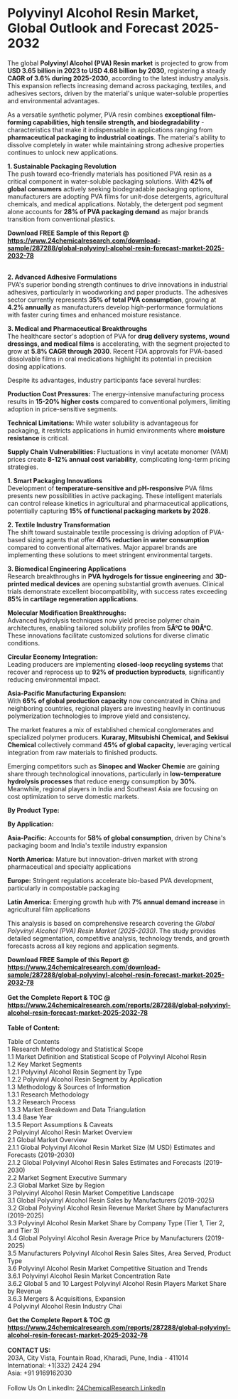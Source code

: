 <h1>Polyvinyl Alcohol Resin Market, Global Outlook and Forecast 2025-2032</h1><p>The global <strong>Polyvinyl Alcohol (PVA) Resin market</strong> is projected to grow from <strong>USD 3.65 billion in 2023 to USD 4.68 billion by 2030</strong>, registering a steady <strong>CAGR of 3.6% during 2025-2030</strong>, according to the latest industry analysis. This expansion reflects increasing demand across packaging, textiles, and adhesives sectors, driven by the material's unique water-soluble properties and environmental advantages.</p><p>As a versatile synthetic polymer, PVA resin combines <strong>exceptional film-forming capabilities, high tensile strength, and biodegradability</strong> - characteristics that make it indispensable in applications ranging from <strong>pharmaceutical packaging to industrial coatings</strong>. The material's ability to dissolve completely in water while maintaining strong adhesive properties continues to unlock new applications.</p><p><strong>1. Sustainable Packaging Revolution</strong><br>
The push toward eco-friendly materials has positioned PVA resin as a critical component in water-soluble packaging solutions. With <strong>42% of global consumers</strong> actively seeking biodegradable packaging options, manufacturers are adopting PVA films for unit-dose detergents, agricultural chemicals, and medical applications. Notably, the detergent pod segment alone accounts for <strong>28% of PVA packaging demand</strong> as major brands transition from conventional plastics.</p><div><b>Download FREE Sample of this Report @ 
            <a href="https://www.24chemicalresearch.com/download-sample/287288/global-polyvinyl-alcohol-resin-forecast-market-2025-2032-78">
            https://www.24chemicalresearch.com/download-sample/287288/global-polyvinyl-alcohol-resin-forecast-market-2025-2032-78</a></b></div><br><p><strong>2. Advanced Adhesive Formulations</strong><br>
PVA's superior bonding strength continues to drive innovations in industrial adhesives, particularly in woodworking and paper products. The adhesives sector currently represents <strong>35% of total PVA consumption</strong>, growing at <strong>4.2% annually</strong> as manufacturers develop high-performance formulations with faster curing times and enhanced moisture resistance.</p><p><strong>3. Medical and Pharmaceutical Breakthroughs</strong><br>
The healthcare sector's adoption of PVA for <strong>drug delivery systems, wound dressings, and medical films</strong> is accelerating, with the segment projected to grow at <strong>5.8% CAGR through 2030</strong>. Recent FDA approvals for PVA-based dissolvable films in oral medications highlight its potential in precision dosing applications.</p><p>Despite its advantages, industry participants face several hurdles:</p><p><strong>Production Cost Pressures:</strong> The energy-intensive manufacturing process results in <strong>15-20% higher costs</strong> compared to conventional polymers, limiting adoption in price-sensitive segments.</p><p><strong>Technical Limitations:</strong> While water solubility is advantageous for packaging, it restricts applications in humid environments where <strong>moisture resistance</strong> is critical.</p><p><strong>Supply Chain Vulnerabilities:</strong> Fluctuations in vinyl acetate monomer (VAM) prices create <strong>8-12% annual cost variability</strong>, complicating long-term pricing strategies.</p><p><strong>1. Smart Packaging Innovations</strong><br>
Development of <strong>temperature-sensitive and pH-responsive</strong> PVA films presents new possibilities in active packaging. These intelligent materials can control release kinetics in agricultural and pharmaceutical applications, potentially capturing <strong>15% of functional packaging markets by 2028</strong>.</p><p><strong>2. Textile Industry Transformation</strong><br>
The shift toward sustainable textile processing is driving adoption of PVA-based sizing agents that offer <strong>40% reduction in water consumption</strong> compared to conventional alternatives. Major apparel brands are implementing these solutions to meet stringent environmental targets.</p><p><strong>3. Biomedical Engineering Applications</strong><br>
Research breakthroughs in <strong>PVA hydrogels for tissue engineering</strong> and <strong>3D-printed medical devices</strong> are opening substantial growth avenues. Clinical trials demonstrate excellent biocompatibility, with success rates exceeding <strong>85% in cartilage regeneration applications</strong>.</p><p><strong>Molecular Modification Breakthroughs:</strong><br>
	Advanced hydrolysis techniques now yield precise polymer chain architectures, enabling tailored solubility profiles from <strong>5Â°C to 90Â°C</strong>. These innovations facilitate customized solutions for diverse climatic conditions.</p><p><strong>Circular Economy Integration:</strong><br>
	Leading producers are implementing <strong>closed-loop recycling systems</strong> that recover and reprocess up to <strong>92% of production byproducts</strong>, significantly reducing environmental impact.</p><p><strong>Asia-Pacific Manufacturing Expansion:</strong><br>
	With <strong>65% of global production capacity</strong> now concentrated in China and neighboring countries, regional players are investing heavily in continuous polymerization technologies to improve yield and consistency.</p><p>The market features a mix of established chemical conglomerates and specialized polymer producers. <strong>Kuraray, Mitsubishi Chemical, and Sekisui Chemical</strong> collectively command <strong>45% of global capacity</strong>, leveraging vertical integration from raw materials to finished products.</p><p>Emerging competitors such as <strong>Sinopec and Wacker Chemie</strong> are gaining share through technological innovations, particularly in <strong>low-temperature hydrolysis processes</strong> that reduce energy consumption by <strong>30%</strong>. Meanwhile, regional players in India and Southeast Asia are focusing on cost optimization to serve domestic markets.</p><p><strong>By Product Type:</strong></p><p><strong>By Application:</strong></p><p><strong>Asia-Pacific:</strong> Accounts for <strong>58% of global consumption</strong>, driven by China's packaging boom and India's textile industry expansion</p><p><strong>North America:</strong> Mature but innovation-driven market with strong pharmaceutical and specialty applications</p><p><strong>Europe:</strong> Stringent regulations accelerate bio-based PVA development, particularly in compostable packaging</p><p><strong>Latin America:</strong> Emerging growth hub with <strong>7% annual demand increase</strong> in agricultural film applications</p><p>This analysis is based on comprehensive research covering the <em>Global Polyvinyl Alcohol (PVA) Resin Market (2025-2030)</em>. The study provides detailed segmentation, competitive analysis, technology trends, and growth forecasts across all key regions and application segments.</p><div><b>Download FREE Sample of this Report @ 
            <a href="https://www.24chemicalresearch.com/download-sample/287288/global-polyvinyl-alcohol-resin-forecast-market-2025-2032-78">
            https://www.24chemicalresearch.com/download-sample/287288/global-polyvinyl-alcohol-resin-forecast-market-2025-2032-78</a></b></div><br><div><b>Get the Complete Report & TOC @ 
            <a href="https://www.24chemicalresearch.com/reports/287288/global-polyvinyl-alcohol-resin-forecast-market-2025-2032-78">
            https://www.24chemicalresearch.com/reports/287288/global-polyvinyl-alcohol-resin-forecast-market-2025-2032-78</a></b></div><br>
            <b>Table of Content:</b><p>Table of Contents<br />
1 Research Methodology and Statistical Scope<br />
1.1 Market Definition and Statistical Scope of Polyvinyl Alcohol Resin<br />
1.2 Key Market Segments<br />
1.2.1 Polyvinyl Alcohol Resin Segment by Type<br />
1.2.2 Polyvinyl Alcohol Resin Segment by Application<br />
1.3 Methodology & Sources of Information<br />
1.3.1 Research Methodology<br />
1.3.2 Research Process<br />
1.3.3 Market Breakdown and Data Triangulation<br />
1.3.4 Base Year<br />
1.3.5 Report Assumptions & Caveats<br />
2 Polyvinyl Alcohol Resin Market Overview<br />
2.1 Global Market Overview<br />
2.1.1 Global Polyvinyl Alcohol Resin Market Size (M USD) Estimates and Forecasts (2019-2030)<br />
2.1.2 Global Polyvinyl Alcohol Resin Sales Estimates and Forecasts (2019-2030)<br />
2.2 Market Segment Executive Summary<br />
2.3 Global Market Size by Region<br />
3 Polyvinyl Alcohol Resin Market Competitive Landscape<br />
3.1 Global Polyvinyl Alcohol Resin Sales by Manufacturers (2019-2025)<br />
3.2 Global Polyvinyl Alcohol Resin Revenue Market Share by Manufacturers (2019-2025)<br />
3.3 Polyvinyl Alcohol Resin Market Share by Company Type (Tier 1, Tier 2, and Tier 3)<br />
3.4 Global Polyvinyl Alcohol Resin Average Price by Manufacturers (2019-2025)<br />
3.5 Manufacturers Polyvinyl Alcohol Resin Sales Sites, Area Served, Product Type<br />
3.6 Polyvinyl Alcohol Resin Market Competitive Situation and Trends<br />
3.6.1 Polyvinyl Alcohol Resin Market Concentration Rate<br />
3.6.2 Global 5 and 10 Largest Polyvinyl Alcohol Resin Players Market Share by Revenue<br />
3.6.3 Mergers & Acquisitions, Expansion<br />
4 Polyvinyl Alcohol Resin Industry Chai</p><div><b>Get the Complete Report & TOC @ 
            <a href="https://www.24chemicalresearch.com/reports/287288/global-polyvinyl-alcohol-resin-forecast-market-2025-2032-78">
            https://www.24chemicalresearch.com/reports/287288/global-polyvinyl-alcohol-resin-forecast-market-2025-2032-78</a></b></div><br><b>CONTACT US:</b><br>
            203A, City Vista, Fountain Road, Kharadi, Pune, India - 411014<br>
            International: +1(332) 2424 294<br>
            Asia: +91 9169162030 <br><br>
            Follow Us On LinkedIn: <a href="https://www.linkedin.com/company/24chemicalresearch/">24ChemicalResearch LinkedIn</a>